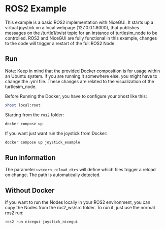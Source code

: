 # ROS2 Example

This example is a basic ROS2 implementation with NiceGUI.
It starts up a virtual joystick on a local webpage (127.0.0.1:8000),
that publishes messages on the /turtle1/twist topic for an instance of turtlesim_node to be controlled.
ROS2 and NiceGUI are fully functional in this example, changes to the code will trigger a restart of the full ROS2 Node.

## Run

Note: Keep in mind that the provided Docker composition is for usage within an Ubuntu system.
If you are running it somewhere else, you might have to change the .yml file.
These changes are related to the visualization of the turtlesim_node.

Before Running the Docker, you have to configure your xhost like this:

```bash
xhost local:root
```

Starting from the `ros2` folder:

```bash
docker compose up
```

If you want just want run the joystick from Docker:

```bash
docker compose up joystick_example
```

## Run information

The parameter `uvicorn_reload_dirs` will define which files trigger a reload on change.
The path is automatically detected.

## Without Docker

If you want to run the Nodes locally in your ROS2 environment, you can copy the Nodes from the ros2_ws/src folder.
To run it, just use the normal ros2 run:

```bash
ros2 run nicegui joystick_nicegui
```
